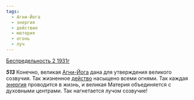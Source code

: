 ```yaml
---
tags:
  - Агни-Йога
  - энергия
  - действие
  - материя
  - огонь
  - луч
---
```


[Беспредельность 2 1931г](/agni/1931)

___513___
Конечно, великая [Агни-Йога](/tag/#Агни-Йога) дана для утверждения великого созвучия. Так жизненное [действо](/tag/#действие) насыщено всеми огнями. Так каждая [энергия](/tag/#энергия) проводится в жизнь, и великая Материя объединяется с духовными центрами. Так нагнетается лучом созвучие!   

